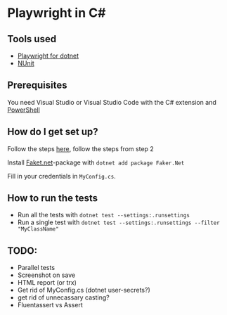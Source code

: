 # Playwright in C# #

## Tools used ##

* [Playwright for dotnet](https://playwright.dev/dotnet/docs/api/class-playwright)
* [NUnit](https://playwright.dev/dotnet/docs/test-runners#nunit)

## Prerequisites ##

You need Visual Studio or Visual Studio Code with the C# extension and [PowerShell](https://learn.microsoft.com/en-us/powershell/scripting/install/installing-powershell?view=powershell-7.3)

## How do I get set up? ##

Follow the steps [here](https://playwright.dev/dotnet/docs/intro), follow the steps from step 2

Install [Faket.net](https://github.com/Kuree/Faker.Net)-package with `dotnet add package Faker.Net`

Fill in your credentials in `MyConfig.cs`.

## How to run the tests ##

* Run all the tests with `dotnet test --settings:.runsettings`
* Run a single test with `dotnet test --settings:.runsettings --filter "MyClassName"`

## TODO: ##

* Parallel tests
* Screenshot on save
* HTML report (or trx)
* Get rid of MyConfig.cs (dotnet user-secrets?)
* get rid of unnecassary casting?
* Fluentassert vs Assert